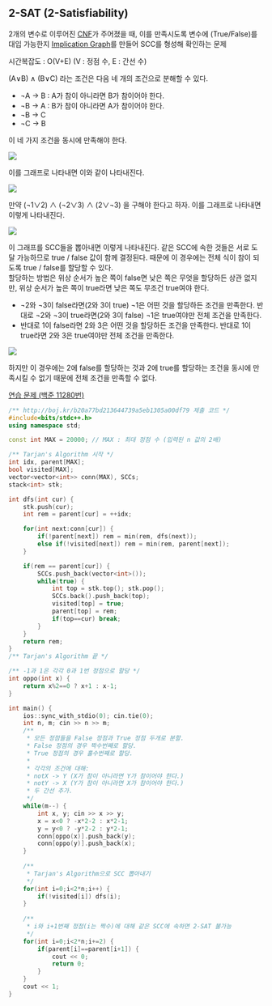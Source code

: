 ## 2-SAT (2-Satisfiability)
2개의 변수로 이루어진 [CNF](https://ko.wikipedia.org/wiki/논리곱_표준형)가 주어졌을 때, 이를 만족시도록 변수에 (True/False)를 대입 가능한지 [Implication Graph](https://en.wikipedia.org/wiki/Implication_graph)를 만들어 SCC를 형성해 확인하는 문제

시간복잡도 : O(V+E) (V : 정점 수, E : 간선 수)

(A∨B) ∧ (B∨C) 라는 조건은 다음 네 개의 조건으로 분해할 수 있다.  
- ¬A -> B : A가 참이 아니라면 B가 참이어야 한다.
- ¬B -> A : B가 참이 아니라면 A가 참이어야 한다.
- ¬B -> C
- ¬C -> B

이 네 가지 조건을 동시에 만족해야 한다.

![](https://github.com/user-attachments/assets/4e8b38df-e834-47c7-86e1-75c87bef1234)

이를 그래프로 나타내면 이와 같이 나타내진다.

![](https://github.com/user-attachments/assets/7957c9df-d94c-4547-b0e9-7cfe836745bf)

만약 (¬1∨2) ∧ (¬2∨3) ∧ (2∨¬3) 을 구해야 한다고 하자. 이를 그래프로 나타내면 이렇게 나타내진다.

![](https://github.com/user-attachments/assets/f8b8ff42-7ae4-47fa-a13a-00a805a21330)

이 그래프를 SCC들을 뽑아내면 이렇게 나타내진다. 같은 SCC에 속한 것들은 서로 도달 가능하므로 true / false 값이 함께 결정된다.
때문에 이 경우에는 전체 식이 참이 되도록 true / false를 할당할 수 있다.  
할당하는 방법은 위상 순서가 높은 쪽이 false면 낮은 쪽은 무엇을 할당하든 상관 없지만, 위상 순서가 높은 쪽이 true라면 낮은 쪽도 무조건 true여야 한다.  
- ¬2와 ¬3이 false라면(2와 3이 true) ¬1은 어떤 것을 할당하든 조건을 만족한다. 반대로 ¬2와 ¬3이 true라면(2와 3이 false) ¬1은 true여야만 전체 조건을 만족한다.  
- 반대로 1이 false라면 2와 3은 어떤 것을 할당하든 조건을 만족한다. 반대로 1이 true라면 2와 3은 true여야만 전체 조건을 만족한다.  

![](https://github.com/user-attachments/assets/e0a06b13-071d-4462-8c46-31f7cff28a15)

하지만 이 경우에는 2에 false를 할당하는 것과 2에 true를 할당하는 조건을 동시에 만족시킬 수 없기 때문에 전체 조건을 만족할 수 없다.

[연습 문제 (백준 11280번)](https://www.acmicpc.net/problem/11280)

``` c++
/** http://boj.kr/b20a77bd213644739a5eb1305a00df79 제출 코드 */
#include<bits/stdc++.h>
using namespace std;

const int MAX = 20000; // MAX : 최대 정점 수 (입력된 n 값의 2배)

/** Tarjan's Algorithm 시작 */
int idx, parent[MAX];
bool visited[MAX];
vector<vector<int>> conn(MAX), SCCs;
stack<int> stk;

int dfs(int cur) {
    stk.push(cur);
    int rem = parent[cur] = ++idx;

    for(int next:conn[cur]) {
        if(!parent[next]) rem = min(rem, dfs(next));
        else if(!visited[next]) rem = min(rem, parent[next]);
    }

    if(rem == parent[cur]) {
        SCCs.push_back(vector<int>());
        while(true) {
            int top = stk.top(); stk.pop();
            SCCs.back().push_back(top);
            visited[top] = true;
            parent[top] = rem;
            if(top==cur) break;
        }
    }
    return rem;
}
/** Tarjan's Algorithm 끝 */

/** -1과 1은 각각 0과 1번 정점으로 할당 */
int oppo(int x) {
    return x%2==0 ? x+1 : x-1;
}

int main() {
    ios::sync_with_stdio(0); cin.tie(0);
    int n, m; cin >> n >> m;
    /** 
     * 모든 정점들을 False 정점과 True 정점 두개로 분할.
     * False 정점의 경우 짝수번째로 할당.
     * True 정점의 경우 홀수번째로 할당.
     * 
     * 각각의 조건에 대해:
     * notX -> Y (X가 참이 아니라면 Y가 참이어야 한다.)
     * notY -> X (Y가 참이 아니라면 X가 참이어야 한다.)
     * 두 간선 추가.
     */
    while(m--) {
        int x, y; cin >> x >> y;
        x = x<0 ? -x*2-2 : x*2-1;
        y = y<0 ? -y*2-2 : y*2-1;
        conn[oppo(x)].push_back(y);
        conn[oppo(y)].push_back(x);
    }
    
    /** 
     * Tarjan's Algorithm으로 SCC 뽑아내기
     */
    for(int i=0;i<2*n;i++) {
        if(!visited[i]) dfs(i);
    }
    
    /** 
     * i와 i+1번째 정점(i는 짝수)에 대해 같은 SCC에 속하면 2-SAT 불가능
     */
    for(int i=0;i<2*n;i+=2) {
        if(parent[i]==parent[i+1]) {
            cout << 0;
            return 0;
        }
    }
    cout << 1;
}
```
